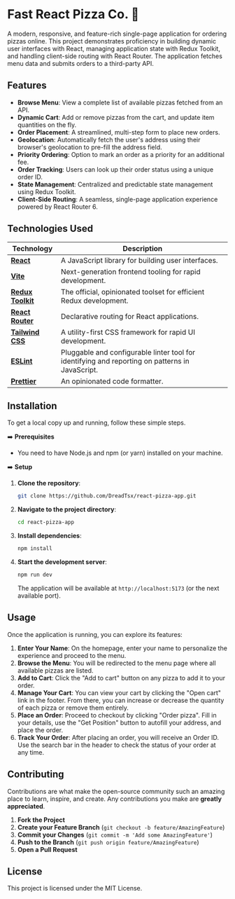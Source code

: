 # Fast React Pizza Co. 🍕

A modern, responsive, and feature-rich single-page application for ordering pizzas online. This project demonstrates proficiency in building dynamic user interfaces with React, managing application state with Redux Toolkit, and handling client-side routing with React Router. The application fetches menu data and submits orders to a third-party API.

## Features

- **Browse Menu**: View a complete list of available pizzas fetched from an API.
- **Dynamic Cart**: Add or remove pizzas from the cart, and update item quantities on the fly.
- **Order Placement**: A streamlined, multi-step form to place new orders.
- **Geolocation**: Automatically fetch the user's address using their browser's geolocation to pre-fill the address field.
- **Priority Ordering**: Option to mark an order as a priority for an additional fee.
- **Order Tracking**: Users can look up their order status using a unique order ID.
- **State Management**: Centralized and predictable state management using Redux Toolkit.
- **Client-Side Routing**: A seamless, single-page application experience powered by React Router 6.

## Technologies Used

| Technology                                         | Description                                                                                     |
| -------------------------------------------------- | ----------------------------------------------------------------------------------------------- |
| [**React**](https://reactjs.org/)                  | A JavaScript library for building user interfaces.                                              |
| [**Vite**](https://vitejs.dev/)                    | Next-generation frontend tooling for rapid development.                                         |
| [**Redux Toolkit**](https://redux-toolkit.js.org/) | The official, opinionated toolset for efficient Redux development.                              |
| [**React Router**](https://reactrouter.com/)       | Declarative routing for React applications.                                                     |
| [**Tailwind CSS**](https://tailwindcss.com/)       | A utility-first CSS framework for rapid UI development.                                         |
| [**ESLint**](https://eslint.org/)                  | Pluggable and configurable linter tool for identifying and reporting on patterns in JavaScript. |
| [**Prettier**](https://prettier.io/)               | An opinionated code formatter.                                                                  |

## Installation

To get a local copy up and running, follow these simple steps.

➡️ **Prerequisites**

- You need to have Node.js and npm (or yarn) installed on your machine.

➡️ **Setup**

1.  **Clone the repository**:
    ```bash
    git clone https://github.com/DreadTsx/react-pizza-app.git
    ```
2.  **Navigate to the project directory**:
    ```bash
    cd react-pizza-app
    ```
3.  **Install dependencies**:
    ```bash
    npm install
    ```
4.  **Start the development server**:
    ```bash
    npm run dev
    ```
    The application will be available at `http://localhost:5173` (or the next available port).

## Usage

Once the application is running, you can explore its features:

1.  **Enter Your Name**: On the homepage, enter your name to personalize the experience and proceed to the menu.
2.  **Browse the Menu**: You will be redirected to the menu page where all available pizzas are listed.
3.  **Add to Cart**: Click the "Add to cart" button on any pizza to add it to your order.
4.  **Manage Your Cart**: You can view your cart by clicking the "Open cart" link in the footer. From there, you can increase or decrease the quantity of each pizza or remove them entirely.
5.  **Place an Order**: Proceed to checkout by clicking "Order pizza". Fill in your details, use the "Get Position" button to autofill your address, and place the order.
6.  **Track Your Order**: After placing an order, you will receive an Order ID. Use the search bar in the header to check the status of your order at any time.

## Contributing

Contributions are what make the open-source community such an amazing place to learn, inspire, and create. Any contributions you make are **greatly appreciated**.

1.  **Fork the Project**
2.  **Create your Feature Branch** (`git checkout -b feature/AmazingFeature`)
3.  **Commit your Changes** (`git commit -m 'Add some AmazingFeature'`)
4.  **Push to the Branch** (`git push origin feature/AmazingFeature`)
5.  **Open a Pull Request**

## License

This project is licensed under the MIT License.

